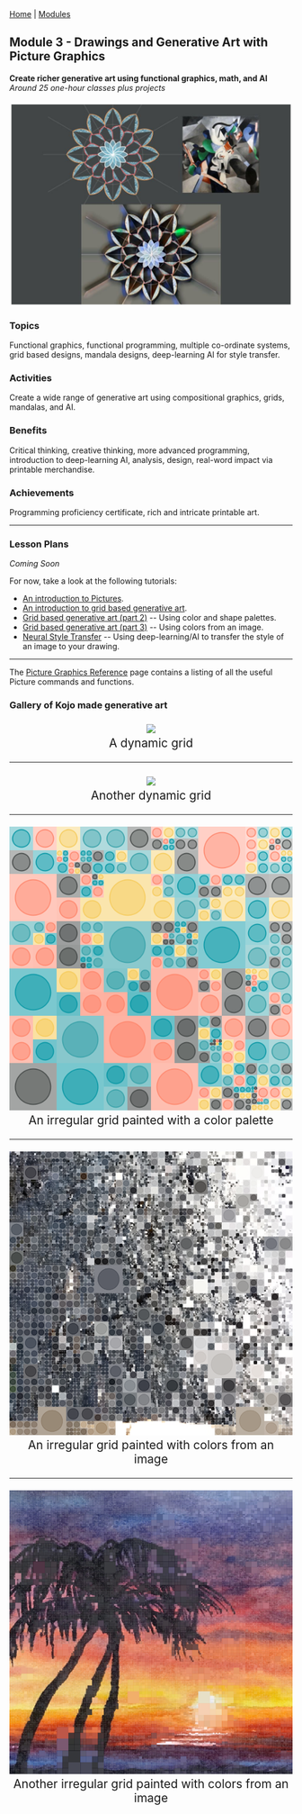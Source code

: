 <div class="nav">
  <a href="/index.html">Home</a> | <a href="modules-index.html">Modules</a>
</div>

## Module 3 - Drawings and Generative Art with Picture Graphics
**Create richer generative art using functional graphics, math, and AI**  
*Around 25 one-hour classes plus projects*

<div style="margin-top: 20px;margin-bottom: 20px;text-align:center">
  <img src="module3-images/mandala-style-transfer.png" width="500"/>
</div>

### Topics

Functional graphics, functional programming, multiple co-ordinate systems, grid based designs, mandala designs, deep-learning AI for style transfer.

### Activities

Create a wide range of generative art using compositional graphics, grids, mandalas, and AI.

### Benefits

Critical thinking, creative thinking, more advanced programming, introduction to deep-learning AI, analysis, design, real-word impact via printable merchandise.

### Achievements

Programming proficiency certificate, rich and intricate printable art.

---

### Lesson Plans

*Coming Soon*

For now, take a look at the following tutorials:
* [An introduction to Pictures](/tutorials/pictures-intro.html).
* [An introduction to grid based generative art](/tutorials/generative-art-grid-intro.html).
* [Grid based generative art (part 2)](/tutorials/generative-art-grid-part2.html) -- Using color and shape palettes.
* [Grid based generative art (part 3)](/tutorials/generative-art-grid-part3.html) -- Using colors from an image.
* [Neural Style Transfer](/tutorials/neural-style.html) -- Using deep-learning/AI to transfer the style of an image to your drawing.

---

The [Picture Graphics Reference](/reference/picture.html) page contains a listing of all the useful Picture commands and functions.

### Gallery of Kojo made generative art

<div style="margin-top:20px;margin-bottom:20px;text-align:center;font-size:150%">
  <img src="/tutorials/dynamic3.gif"/><br/>
  A dynamic grid
  <hr/>
  <img src="/tutorials/irregular2.gif"/><br/>
  Another dynamic grid
  <hr/>
  <img src="/tutorials/color-palette-1.png"/><br/>
  An irregular grid painted with a color palette
  <hr/>
  <img src="/tutorials/color-from-image-2.png"/><br/>
  An irregular grid painted with colors from an image
  <hr/>
  <img src="/tutorials/color-from-image-1.png"/><br/>
  Another irregular grid painted with colors from an image
</div>
